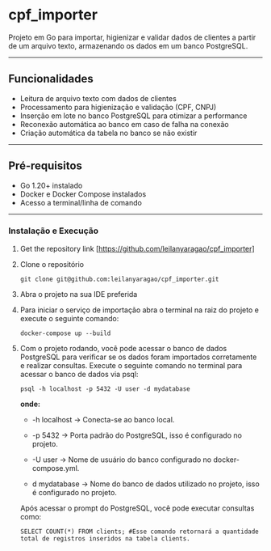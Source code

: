 # cpf_importer

Projeto em Go para importar, higienizar e validar dados de clientes a partir de um arquivo texto, armazenando os dados em um banco PostgreSQL.

---

## Funcionalidades

- Leitura de arquivo texto com dados de clientes
- Processamento para higienização e validação (CPF, CNPJ)
- Inserção em lote no banco PostgreSQL para otimizar a performance
- Reconexão automática ao banco em caso de falha na conexão
- Criação automática da tabela no banco se não existir

---

## Pré-requisitos

- Go 1.20+ instalado
- Docker e Docker Compose instalados 
- Acesso a terminal/linha de comando

---

### Instalação e Execução

1. Get the repository link [https://github.com/leilanyaragao/cpf_importer]
2. Clone o repositório
   ```
   git clone git@github.com:leilanyaragao/cpf_importer.git
   ```
3. Abra o projeto na sua IDE preferida

4. Para iniciar o serviço de importação abra o terminal na raiz do projeto e execute o seguinte comando:
    ```
    docker-compose up --build
    ```
5. Com o projeto rodando, você pode acessar o banco de dados PostgreSQL para verificar se os dados foram importados corretamente e realizar consultas. Execute o seguinte comando no terminal para acessar o banco de dados via psql:
    ```
    psql -h localhost -p 5432 -U user -d mydatabase
    ```
    **onde:**
    
    - -h localhost -> Conecta-se ao banco local.
    
    - -p 5432 -> Porta padrão do PostgreSQL, isso é configurado no projeto.
  
    - -U user -> Nome de usuário do banco configurado no docker-compose.yml.
  
     - d mydatabase -> Nome do banco de dados utilizado no projeto, isso é configurado no projeto.
       


    Após acessar o prompt do PostgreSQL, você pode executar consultas como:
  
      ```SELECT COUNT(*) FROM clients; #Esse comando retornará a quantidade total de registros inseridos na tabela clients.```


